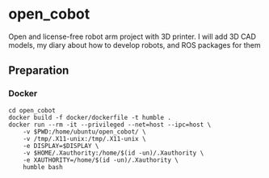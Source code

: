 # open_cobot
Open and license-free robot arm project with 3D printer. I will add 3D CAD models, my diary about how to develop robots, and ROS packages for them


## Preparation
### Docker

~~~
cd open_cobot
docker build -f docker/dockerfile -t humble . 
docker run --rm -it --privileged --net=host --ipc=host \
    -v $PWD:/home/ubuntu/open_cobot/ \
    -v /tmp/.X11-unix:/tmp/.X11-unix \
    -e DISPLAY=$DISPLAY \
    -v $HOME/.Xauthority:/home/$(id -un)/.Xauthority \
    -e XAUTHORITY=/home/$(id -un)/.Xauthority \
    humble bash
~~~